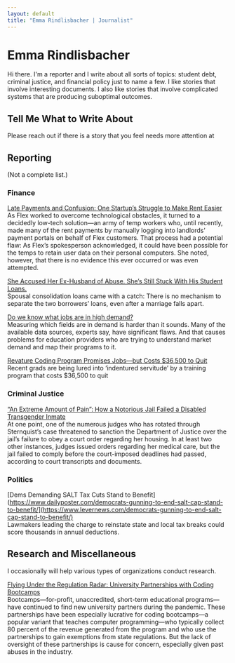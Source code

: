 ```yaml
---
layout: default
title: "Emma Rindlisbacher | Journalist"
---
```


# Emma Rindlisbacher

Hi there. I'm a reporter and I write about all sorts of topics: student debt, criminal justice, and financial policy just to name a few. I like stories that involve interesting documents. I also like stories that involve complicated systems that are producing suboptimal outcomes.

## Tell Me What to Write About

Please reach out if there is a story that you feel needs more attention at <a href="javascript:location='mailto:\u0065\u0072\u0069\u006e\u0064\u006c\u0069\u0073\u0062\u0061\u0063\u0068\u0065\u0072\u0040\u0070\u0072\u006f\u0074\u006f\u006e\u006d\u0061\u0069\u006c\u002e\u0063\u006f\u006d';void 0"><script type="text/javascript">document.write('\u0065\u0072\u0069\u006e\u0064\u006c\u0069\u0073\u0062\u0061\u0063\u0068\u0065\u0072\u0040\u0070\u0072\u006f\u0074\u006f\u006e\u006d\u0061\u0069\u006c\u002e\u0063\u006f\u006d')</script></a>

## Reporting

(Not a complete list.)

### Finance

 [Late Payments and Confusion: One Startup’s Struggle to Make Rent Easier](https://www.motherjones.com/politics/2023/06/flex-rent-housing-portals/)   
 As Flex worked to overcome technological obstacles, it turned to a decidedly low-tech solution—an army of temp workers who, until recently, made many of the rent payments by manually logging into landlords’ payment portals on behalf of Flex customers. That process had a potential flaw: As Flex’s spokesperson acknowledged, it could have been possible for the temps to retain user data on their personal computers. She noted, however, that there is no evidence this ever occurred or was even attempted. 

[She Accused Her Ex-Husband of Abuse. She’s Still Stuck With His Student Loans.](https://www.motherjones.com/politics/2022/04/spousal-consolidation-student-loans/)   
Spousal consolidation loans came with a catch: There is no mechanism to separate the two borrowers’ loans, even after a marriage falls apart.

[Do we know what jobs are in high demand?](https://workshift.opencampusmedia.org/do-we-know-what-jobs-are-in-high-demand/)   
 Measuring which fields are in demand is harder than it sounds. Many of the available data sources, experts say, have significant flaws. And that causes problems for education providers who are trying to understand market demand and map their programs to it.
 
[Revature Coding Program Promises Jobs—but Costs $36,500 to Quit](https://onezero.medium.com/recent-grads-are-being-lured-into-indentured-servitude-by-a-coding-bootcamp-8a3b2b8e87e8)   
Recent grads are being lured into ‘indentured servitude’ by a training program that costs $36,500 to quit

### Criminal Justice

[“An Extreme Amount of Pain”: How a Notorious Jail Failed a Disabled Transgender Inmate](https://www.motherjones.com/crime-justice/2023/01/mdc-brooklyn-jail-health-care/)   
At one point, one of the numerous judges who has rotated through Sternquist’s case threatened to sanction the Department of Justice over the jail’s failure to obey a court order regarding her housing. In at least two other instances, judges issued orders regarding her medical care, but the jail failed to comply before the court-imposed deadlines had passed, according to court transcripts and documents.

### Politics

[Dems Demanding SALT Tax Cuts Stand to Benefit](https://www.dailyposter.com/democrats-gunning-to-end-salt-cap-stand-to-benefit/](https://www.levernews.com/democrats-gunning-to-end-salt-cap-stand-to-benefit/)   
Lawmakers leading the charge to reinstate state and local tax breaks could score thousands in annual deductions.

## Research and Miscellaneous

I occasionally will help various types of organizations conduct research. 

[Flying Under the Regulation Radar: University Partnerships with Coding Bootcamps](https://tcf.org/content/report/flying-regulation-radar-university-partnerships-coding-bootcamps/)   
Bootcamps—for-profit, unaccredited, short-term educational programs—have continued to find new university partners during the pandemic. These partnerships have been especially lucrative for coding bootcamps—a popular variant that teaches computer programming—who typically collect 80 percent of the revenue generated from the program and who use the partnerships to gain exemptions from state regulations. But the lack of oversight of these partnerships is cause for concern, especially given past abuses in the industry.
